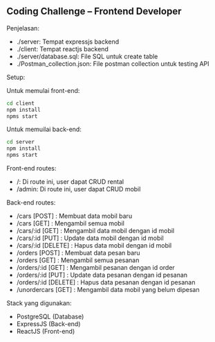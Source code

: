 ## Coding Challenge – Frontend Developer

Penjelasan:
- ./server: Tempat expressjs backend
- ./client: Tempat reactjs backend
- ./server/database.sql: File SQL untuk create table
- ./Postman_collection.json: File postman collection untuk testing API 

Setup:

Untuk memulai front-end:

```bash
cd client
npm install
npms start
```

Untuk memuilai back-end:

```bash
cd server
npm install
npms start
```

Front-end routes:
- /: Di route ini, user dapat CRUD rental
- /admin: Di route ini, user dapat CRUD mobil

Back-end routes:
- /cars        [POST]    : Membuat data mobil baru
- /cars        [GET]     : Mengambil semua mobil
- /cars/:id    [GET]     : Mengambil data mobil dengan id mobil
- /cars/:id    [PUT]     : Update data mobil dengan id mobil
- /cars/:id    [DELETE]  : Hapus data mobil dengan id mobil
- /orders      [POST]    : Membuat data pesan baru
- /orders      [GET]     : Mengambil semua pesanan
- /orders/:id  [GET]     : Mengambil pesanan dengan id order
- /orders/:id  [PUT]     : Update data pesanan dengan id pesanan
- /orders/:id  [DELETE]  : Hapus data pesanan dengan id pesanan
- /unordercars [GET]     : Mengambil data mobil yang belum dipesan

Stack yang digunakan:
- PostgreSQL (Database)
- ExpressJS (Back-end)
- ReactJS (Front-end)